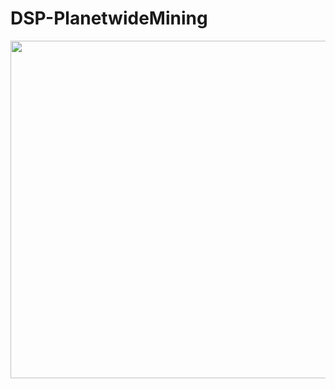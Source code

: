 # DSP-PlanetwideMining
 
 <img src="https://i.giphy.com/media/6XuYopT3fCyhEJ4v1F/giphy.webp" width="960" height="540" />
